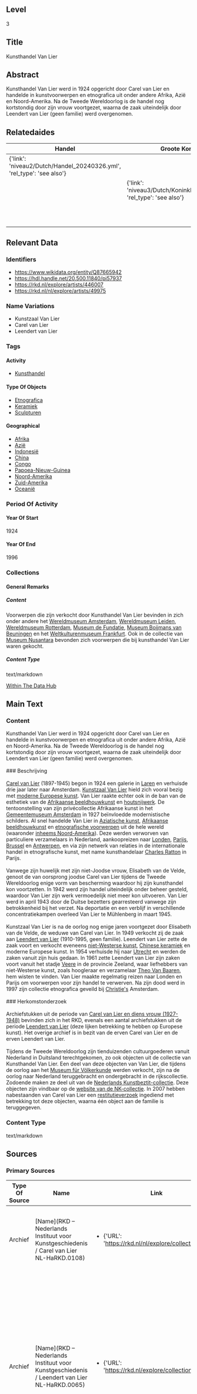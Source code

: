 ## Level
3
## Title
Kunsthandel Van Lier
## Abstract
Kunsthandel Van Lier werd in 1924 opgericht door Carel van Lier en handelde in kunstvoorwerpen en etnografica uit onder andere Afrika, Azië en Noord-Amerika. Na de Tweede Wereldoorlog is de handel nog kortstondig door zijn vrouw voortgezet, waarna de zaak uiteindelijk door Leendert van Lier (geen familie) werd overgenomen.
## Relatedaides
| Handel | Groote Koninklijke Bazar | Wereldmuseum Leiden |
| --- | --- | --- |
| {'link': 'niveau2/Dutch/Handel_20240326.yml', 'rel_type': 'see also'} |  |  |
|  | {'link': 'niveau3/Dutch/KoninklijkeBazar_20240313.yml', 'rel_type': 'see also'} |  |
|  |  | {'link': 'niveau3/Dutch/WMLeiden_20240327.yml', 'rel_type': 'see also'} |
## Relevant Data
### Identifiers
* https://www.wikidata.org/entity/Q87665942
* https://hdl.handle.net/20.500.11840/pi57937
* https://rkd.nl/explore/artists/446007
* https://rkd.nl/nl/explore/artists/49975
### Name Variations
* Kunstzaal Van Lier
* Carel van Lier
* Leendert van Lier
### Tags
#### Activity
* [Kunsthandel](https://data.cultureelerfgoed.nl/term/id/cht/894a3834-2f95-4ed5-bf11-3f4170801bbf)
#### Type Of Objects
* [Etnografica](http://vocab.getty.edu/aat/300234108)
* [Keramiek](http://vocab.getty.edu/aat/300151343)
* [Sculpturen](https://hdl.handle.net/20.500.11840/termmaster25727)
#### Geographical
* [Afrika](https://sws.geonames.org/6255146)
* [Azië](https://sws.geonames.org/6255147)
* [Indonesië](https://sws.geonames.org/1643084)
* [China](https://sws.geonames.org/1814991)
* [Congo](https://sws.geonames.org/203312)
* [Papoea-Nieuw-Guinea](https://sws.geonames.org/2088628)
* [Noord-Amerika](https://sws.geonames.org/6255149)
* [Zuid-Amerika](https://sws.geonames.org/6255150)
* [Oceanië](https://sws.geonames.org/6255151)

### Period Of Activity
#### Year Of Start
1924
#### Year Of End
1996

### Collections
#### General Remarks
##### Content
Voorwerpen die zijn verkocht door Kunsthandel Van Lier bevinden in zich onder andere het [Wereldmuseum Amsterdam](https://www.wikidata.org/entity/Q1131589), [Wereldmuseum Leiden](https://www.wikidata.org/entity/Q17339437), [Wereldmuseum Rotterdam](https://www.wikidata.org/entity/Q2042754), [Museum de Fundatie](https://www.wikidata.org/entity/Q2436387), [Museum Boijmans van Beuningen](https://www.wikidata.org/entity/Q679527) en het [Weltkulturenmuseum Frankfurt](https://www.wikidata.org/entity/Q1954571). Ook in de collectie van [Museum Nusantara](https://www.wikidata.org/entity/Q2668933) bevonden zich voorwerpen die bij kunsthandel Van Lier waren gekocht.<br/>
##### Content Type
text/markdown


[Within The Data Hub](https://app.colonialcollections.nl/en/objects?query=Kunstzaal+Van+Lier)


## Main Text
### Content
Kunsthandel Van Lier werd in 1924 opgericht door Carel van Lier en handelde in kunstvoorwerpen en etnografica uit onder andere Afrika, Azië en Noord-Amerika. Na de Tweede Wereldoorlog is de handel nog kortstondig door zijn vrouw voortgezet, waarna de zaak uiteindelijk door Leendert van Lier (geen familie) werd overgenomen.<br/><br/>### Beschrijving<br/><br/>[Carel van Lier](https://www.wikidata.org/entity/Q2531642) (1897-1945) begon in 1924 een galerie in [Laren](https://sws.geonames.org/2751874) en verhuisde drie jaar later naar Amsterdam. [Kunstzaal Van Lier](https://www.wikidata.org/entity/Q87665942) hield zich vooral bezig met [moderne Europese kunst](http://vocab.getty.edu/aat/300264736). Van Lier raakte echter ook in de ban van de esthetiek van de [Afrikaanse beeldhouwkunst](http://vocab.getty.edu/aat/300108572) en [houtsnijwerk](http://vocab.getty.edu/aat/300449031). De tentoonstelling van zijn privécollectie Afrikaanse kunst in het [Gemeentemuseum Amsterdam](https://www.wikidata.org/entity/Q9243350) in 1927 beïnvloedde modernistische schilders. Al snel handelde Van Lier in [Aziatische kunst](https://www.wikidata.org/entity/Q3399573), [Afrikaanse beeldhouwkunst](http://vocab.getty.edu/aat/300108572) en [etnografische voorwerpen](http://vocab.getty.edu/aat/300234108) uit de hele wereld (waaronder [inheems Noord-Amerika](https://hdl.handle.net/20.500.11840/termmaster10075993)). Deze werden verworven van particuliere verzamelaars in Nederland, aankoopreizen naar [Londen](https://sws.geonames.org/2643743), [Parijs](https://sws.geonames.org/2988507), [Brussel](https://sws.geonames.org/2800866) en [Antwerpen](https://sws.geonames.org/2803138), en via zijn netwerk van relaties in de internationale handel in etnografische kunst, met name kunsthandelaar [Charles Ratton](https://www.wikidata.org/entity/Q15220243) in Parijs. <br/><br/>Vanwege zijn huwelijk met zijn niet-Joodse vrouw, Elisabeth van de Velde, genoot de van oorsprong joodse Carel van Lier tijdens de Tweede Wereldoorlog enige vorm van bescherming waardoor hij zijn kunsthandel kon voortzetten. In 1942 werd zijn handel uiteindelijk onder beheer gesteld, waardoor Van Lier zijn werk vermoedelijk niet meer kon uitvoeren. Van Lier werd in april 1943 door de Duitse bezetters gearresteerd vanwege zijn betrokkenheid bij het verzet. Na deportatie en een verblijf in verschillende concentratiekampen overleed Van Lier te Mühlenberg in maart 1945.<br/><br/>Kunstzaal Van Lier is na de oorlog nog enige jaren voortgezet door Elisabeth van de Velde, de weduwe van Carel van Lier. In 1949 verkocht zij de zaak aan [Leendert van Lier](https://www.wikidata.org/entity/Q24188979) (1910-1995, geen familie). Leendert van Lier zette de zaak voort en verkocht eveneens [niet-Westerse kunst](http://vocab.getty.edu/aat/300343731), [Chinese keramiek](http://vocab.getty.edu/aat/300018504) en moderne Europese kunst. In 1954 verhuisde hij naar [Utrecht](https://sws.geonames.org/2745912) en werden de zaken vanuit zijn huis gedaan. In 1961 zette Leendert van Lier zijn zaken voort vanuit het stadje [Veere](https://sws.geonames.org/2745739) in de provincie Zeeland, waar liefhebbers van niet-Westerse kunst, zoals hoogleraar en verzamelaar [Theo Van Baaren](https://www.wikidata.org/entity/Q1923049), hem wisten te vinden. Van Lier maakte regelmatig reizen naar Londen en Parijs om voorwerpen voor zijn handel te verwerven. Na zijn dood werd in 1997 zijn collectie etnografica geveild bij [Christie's](https://www.wikidata.org/entity/Q503176) Amsterdam.<br/><br/>### Herkomstonderzoek<br/><br/>Archiefstukken uit de periode van [Carel van Lier en diens vrouw (1927-1948)](https://rkd.nl/collections/108) bevinden zich in het RKD, evenals een aantal archiefstukken uit de periode [Leendert van Lier](https://rkd.nl/collections/65) (deze lijken betrekking te hebben op Europese kunst). Het overige archief is in bezit van de erven Carel van Lier en de erven Leendert van Lier.<br/><br/>Tijdens de Tweede Wereldoorlog zijn tienduizenden cultuurgoederen vanuit Nederland in Duitsland terechtgekomen, zo ook objecten uit de collectie van Kunsthandel Van Lier. Een deel van deze objecten van Van Lier, die tijdens de oorlog aan het [Museum für Völkerkunde](http://www.wikidata.org/entity/Q1954571) werden verkocht, zijn na de oorlog naar Nederland teruggebracht en ondergebracht in de rijkscollectie. Zodoende maken ze deel uit van de [Nederlands Kunstbeztit-collectie](http://www.wikidata.org/entity/Q28103043). Deze objecten zijn vindbaar op de [website van de NK-collectie](https://wo2.collectienederland.nl/search?q=van+lier). In 2007 hebben nabestaanden van Carel van Lier een [restitutieverzoek](https://www.restitutiecommissie.nl/advies/kunsthandel-van-lier/) ingediend met betrekking tot deze objecten, waarna één object aan de familie is teruggegeven.<br/>
### Content Type
text/markdown

## Sources
### Primary Sources
| Type Of Source | Name | Link | Description And Remarks |
| --- | --- | --- | --- |
| Archief | [Name](RKD – Nederlands Instituut voor Kunstgeschiedenis / Carel van Lier NL-HaRKD.0108) | <ul><li>{'URL': 'https://rkd.nl/nl/explore/collections/108'}</li></ul> | Brieven en briefkaarten, voornamelijk van kunstenaars, en andere stukken over de periode 1927-1948 |
| Archief | [Name](RKD – Nederlands Instituut voor Kunstgeschiedenis / Leendert van Lier NL-HaRKD.0065) | <ul><li>{'URL': 'https://rkd.nl/explore/collections/65'}</li></ul> | Aantal uitnodigingen Kunstzaal van Lier, 1951-1953; aantal catalogi waaronder 'Mostra internazionale del Surrealismo', 1961; plakboek met foto's van werk van Bob Hanf; 2 foto's van kunstwerken, fotokopieën van brieven van onder anderen Eugène Brands, 1954-1955 |
### Secondary Sources
| Type Of Source | Name | Link | Description And Remarks |
| --- | --- | --- | --- |
| Boek | Lier, Bas van. Carel van Lier: kunsthandelaar, wegbereider, 1897-1945. Bussum: Thoth, 2003. | <ul><li>{'URL': 'https://search.worldcat.org/title/902336725?oclcNum=902336725'}</li><li>{'ISBN': '9789068683431'}</li><li>{'OCLC': '902336725'}</li></ul> | Biografie over Carel van Lier. |

## Author
wreints
